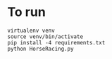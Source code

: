 # To run

```
virtualenv venv
source venv/bin/activate
pip install -4 requirements.txt
python HorseRacing.py
```
